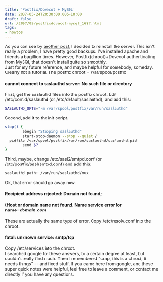 ```yaml
---
title: 'Postfix/Dovecot + MySQL'
date: 2007-05-24T20:30:00.005+10:00
draft: false
url: /2007/05/postfixdovecot-mysql_1687.html
tags: 
- howtos
---
```


As you can see by [another post](http://www.blogger.com/tech-blog/gentoo-test/), I decided to reinstall the server. This isn't really a problem, I have pretty good backups. I've installed apache and friends a bagillion times. However, Postfix(chroot)+Dovecot authenticating from MySQl, that doesn't install quite so smoothly.  
Just for my future reference, and maybe helpful for somebody, someday. Clearly not a tutorial. The postfix chroot = /var/spool/postfix  

#### cannot connect to saslauthd server: No such file or directory

  
  
First, get the saslauthd files into the postfix chroot. Edit /etc/conf.d/saslauthd (or /etc/default/saslauthd), and add this:  
```bash
SASLAUTHD_OPTS="-m /var/spool/postfix/var/run/saslauthd"
```  
  
Second, add it to the init script.  
```bash
stop() {
        ebegin "Stopping saslauthd"
        start-stop-daemon --stop --quiet /
--pidfile /var/spool/postfix/var/run/saslauthd/saslauthd.pid
        eend $?
}
```  
  
Third, maybe, change /etc/sasl2/smtpd.conf (or /etc/postfix/sasl/smtpd.conf) and add this:  
```bash
saslauthd_path: /var/run/saslauthd/mux
```  
  
Ok, that error should go away now.  

#### Recipient address rejected: Domain not found;

  

#### (Host or domain name not found. Name service error for name=_domain.com_

  
  
These are actually the same type of error. Copy /etc/resolv.conf into the chroot.  

#### fatal: unknown service: smtp/tcp

  
  
Copy /etc/services into the chroot.  
I searched google for these answers, to a certain degree at least, but couldn't really find much. Then I remembered "crap, this is a chroot, it needs things" -- and fixed stuff. If you came here from google, and these super quick notes were helpful, feel free to leave a comment, or contact me directly if you have any questions.